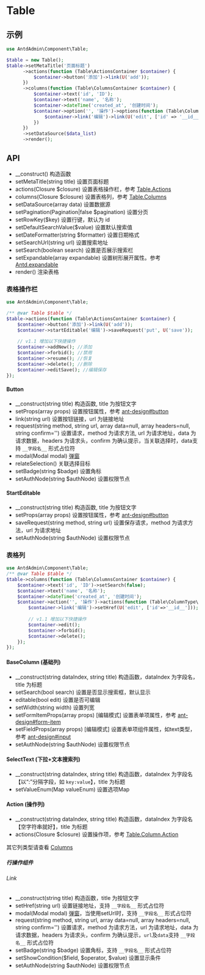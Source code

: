 # Table

## 示例

```php
use AntdAdmin\Component\Table;

$table = new Table();
$table->setMetaTitle('页面标题')
      ->actions(function (Table\ActionsContainer $container) {
          $container->button('添加')->link(U('add'));
      })
      ->columns(function (Table\ColumnsContainer $container) {
          $container->text('id', 'ID');
          $container->text('name', '名称');
          $container->dateTime('created_at', '创建时间');
          $container->option('', '操作')->options(function (Table\ColumnType\OptionsContainer $container) {
              $container->link('编辑')->link(U('edit', ['id' => '__id__']));          
          })
      })
      ->setDataSource($data_list)
      ->render();
```

## API

* __construct() 构造函数
* setMetaTitle(string title) 设置页面标题
* actions(Closure $closure) 设置表格操作栏，参考 [Table.Actions](#表格操作栏)
* columns(Closure $closure) 设置表格列，参考 [Table.Columns](#表格列)
* setDataSource(array data) 设置数据源
* setPagination(Pagination|false $pagination) 设置分页
* setRowKey($key) 设置行键，默认为 id
* setDefaultSearchValue($value) 设置默认搜索值
* setDateFormatter(string $formatter) 设置日期格式
* setSearchUrl(string url) 设置搜索地址
* setSearch(boolean search) 设置是否展示搜索栏
* setExpandable(array expandable)
  设置树形展开属性。参考 [Antd.expandable](https://ant.design/components/table-cn#expandable)
* render() 渲染表格

### 表格操作栏

```php
use AntdAdmin\Component\Table;

/** @var Table $table */
$table->actions(function (Table\ActionsContainer $container) {
    $container->button('添加')->link(U('add'));
    $container->startEditable('编辑')->saveRequest('put', U('save'));
    
    // v1.1 增加以下快捷操作
    $container->addNew(); //添加
    $container->forbid(); //禁用
    $container->resume(); //恢复
    $container->delete(); //删除
    $container->editSave(); //编辑保存
});
```

#### Button

* __construct(string title) 构造函数, title 为按钮文字
* setProps(array props) 设置按钮属性，参考 [ant-design#button](https://ant.design/components/button-cn#api)
* link(string url) 设置按钮链接，url 为链接地址
* request(string method, string url, array data=null, array headers=null, string confirm='') 设置请求，method 为请求方法,
  url 为请求地址，data 为请求数据，headers 为请求头，confirm 为确认提示，当关联选择时，data支持 `__字段名__` 形式占位符
* modal(Modal modal) [弹窗](./Modal.md)
* relateSelection() 关联选择目标
* setBadge(string $badge) 设置角标
* setAuthNode(string $authNode) 设置权限节点

#### StartEditable

* __construct(string title) 构造函数, title 为按钮文字
* setProps(array props) 设置按钮属性，参考 [ant-design#button](https://ant.design/components/button-cn#api)
* saveRequest(string method, string url) 设置保存请求，method 为请求方法，url 为请求地址
* setAuthNode(string $authNode) 设置权限节点

### 表格列

```php
use AntdAdmin\Component\Table;
/** @var Table $table */
$table->columns(function (Table\ColumnsContainer $container) {
    $container->text('id', 'ID')->setSearch(false);
    $container->text('name', '名称');
    $container->dateTime('created_at', '创建时间');
    $container->action('', '操作')->actions(function (Table\ColumnType\ActionsContainer $container){
        $container->link('编辑')->setHref(U('edit', ['id'=>'__id__']));
        
        // v1.1 增加以下快捷操作
        $container->edit();
        $container->forbid();
        $container->delete();
    });
});
```

#### BaseColumn (基础列)

* __construct(string dataIndex, string title) 构造函数，dataIndex 为字段名，title 为标题
* setSearch(bool search) 设置是否显示搜索框，默认显示
* editable(bool edit) 设置是否可编辑
* setWidth(string width) 设置列宽
* setFormItemProps(array props) \[编辑模式]
  设置表单项属性，参考 [ant-design#form-item](https://ant.design/components/form-cn/#formitem)
* setFieldProps(array props) \[编辑模式]
  设置表单项组件属性，如text类型，参考 [ant-design#input](https://ant.design/components/input-cn/#api)
* setAuthNode(string $authNode) 设置权限节点


#### SelectText (下拉+文本搜索列)
* __construct(string dataIndex, string title) 构造函数，dataIndex 为字段名【以“:”分隔字段，如 `key:value`】，title 为标题
* setValueEnum(Map valueEnum) 设置选项Map

#### Action (操作列)

* __construct(string dataIndex, string title) 构造函数，dataIndex 为字段名【空字符串就好】，title 为标题
* actions(Closure $closure) 设置操作项，参考 [Table.Column.Action](#行操作组件)

其它列类型请查看 [Columns](./Columns.md)

##### 行操作组件

###### Link

* __construct(string title) 构造函数，title 为按钮文字
* setHref(string url) 设置链接地址，支持 `__字段名__` 形式占位符
* modal(Modal modal) [弹窗](./Modal.md)，当使用setUrl时，支持 `__字段名__` 形式占位符
* request(string method, string url, array data=null, array headers=null, string confirm='') 设置请求，method 为请求方法，url
  为请求地址，data 为请求数据，headers 为请求头，confirm 为确认提示，`url`及`data`支持 `__字段名__` 形式占位符
* setBadge(string $badge) 设置角标，支持 `__字段名__` 形式占位符
* setShowCondition($field, $operator, $value) 设置显示条件
* setAuthNode(string $authNode) 设置权限节点
